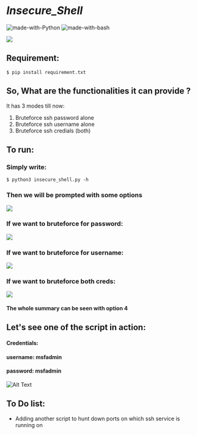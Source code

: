 # ***Insecure_Shell***
![made-with-Python](https://shields.io/badge/Made_With-Python-green?logo=Linux&style=for-the-badge) ![made-with-bash](https://shields.io/badge/Made_With-Bash-green?logo=Linux&style=for-the-badge)


![](https://github.com/reveng007/Insecure_shell/blob/main/images/banner.png)


## Requirement:
```
$ pip install requirement.txt
```

## So, What are the functionalities it can provide ?

It has 3 modes till now:

1. Bruteforce ssh password alone
2. Bruteforce ssh username alone
3. Bruteforce ssh credials (both)

## To run:
### Simply write:
```
$ python3 insecure_shell.py -h
```
### Then we will be prompted with some options

![](https://github.com/reveng007/Insecure_shell/blob/main/images/image1.png)

### If we want to bruteforce for password:

![](https://github.com/reveng007/Insecure_shell/blob/main/images/image2.png)

### If we want to bruteforce for username:

![](https://github.com/reveng007/Insecure_shell/blob/main/images/image3.png)

### If we want to bruteforce both creds:

![](https://github.com/reveng007/Insecure_shell/blob/main/images/image4.png)

#### The whole summary can be seen with option 4


## Let's see one of the script in action:

#### Credentials:

#### username: msfadmin
#### password: msfadmin

![Alt Text](https://github.com/reveng007/Insecure_shell/blob/main/insecure_ssh.gif)

## To Do list:

- Adding another script to hunt down ports on which ssh service is running on
